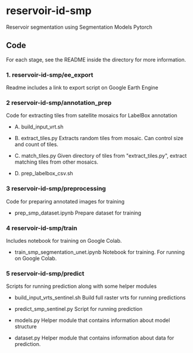 # reservoir-id-smp
Reservoir segmentation using Segmentation Models Pytorch

## Code

For each stage, see the README inside the directory for more information.

### 1. reservoir-id-smp/ee_export

Readme includes a link to export script on Google Earth Engine


### 2 reservoir-id-smp/annotation_prep

Code for extracting tiles from satellite mosaics for LabelBox annotation

- A. build_input_vrt.sh

- B. extract_tiles.py
Extracts random tiles from mosaic. Can control size and count of tiles.

- C. match_tiles.py
Given directory of tiles from "extract_tiles.py", extract matching tiles from other mosaics.

- D. prep_labelbox_csv.sh


### 3 reservoir-id-smp/preprocessing

Code for preparing annotated images for training

- prep_smp_dataset.ipynb
Prepare dataset for training


### 4 reservoir-id-smp/train

Includes notebook for training on Google Colab.

- train_smp_segmentation_unet.ipynb
Notebook for training. For running on Google Colab.


### 5 reservoir-id-smp/predict

Scripts for running prediction along with some helper modules

- build_input_vrts_sentinel.sh
Build full raster vrts for running predictions

- predict_smp_sentinel.py
Script for running prediction

- models.py
Helper module that contains information about model structure

- dataset.py
Helper module that contains information about data for prediction.
